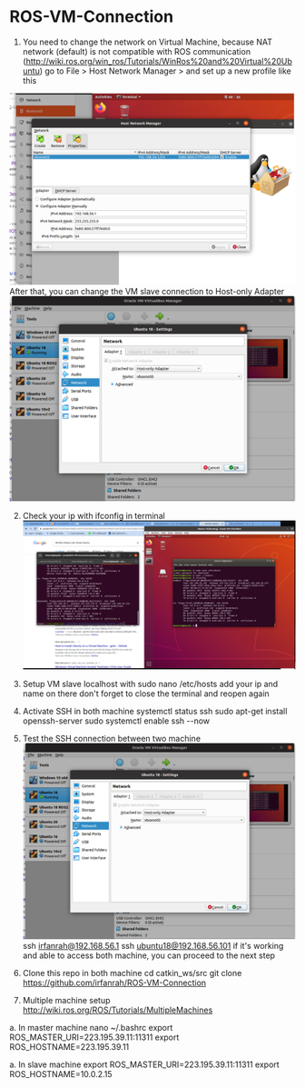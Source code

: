 # ROS-VM-Connection

1. You need to change the network on Virtual Machine, because NAT network (default) is not compatible with ROS communication
(http://wiki.ros.org/win_ros/Tutorials/WinRos%20and%20Virtual%20Ubuntu)
go to File > Host Network Manager > and set up a new profile like this

![alt text](https://github.com/irfanrah/ROS-VM-Connection/blob/main/pics/3.png)
After that, you can change the VM slave connection to Host-only Adapter
![alt text](https://github.com/irfanrah/ROS-VM-Connection/blob/main/pics/1.png)

2. Check your ip with ifconfig in terminal
![alt text](https://github.com/irfanrah/ROS-VM-Connection/blob/main/pics/2.png)


3. Setup VM slave localhost with 
sudo nano /etc/hosts
add your ip and name on there
don't forget to close the terminal and reopen again

4. Activate SSH in both machine
systemctl status ssh
sudo apt-get install openssh-server
sudo systemctl enable ssh --now


2. Test the SSH connection between two machine
![alt text](https://github.com/irfanrah/ROS-VM-Connection/blob/main/pics/1.png)
ssh irfanrah@192.168.56.1
ssh ubuntu18@192.168.56.101
if it's working and able to access both machine, you can proceed to the next step


3. Clone this repo in both machine
cd catkin_ws/src
git clone https://github.com/irfanrah/ROS-VM-Connection


4. Multiple machine setup
http://wiki.ros.org/ROS/Tutorials/MultipleMachines


a. In master machine 
nano ~/.bashrc
export ROS_MASTER_URI=223.195.39.11:11311
export ROS_HOSTNAME=223.195.39.11


a. In slave machine
export ROS_MASTER_URI=223.195.39.11:11311
export ROS_HOSTNAME=10.0.2.15

